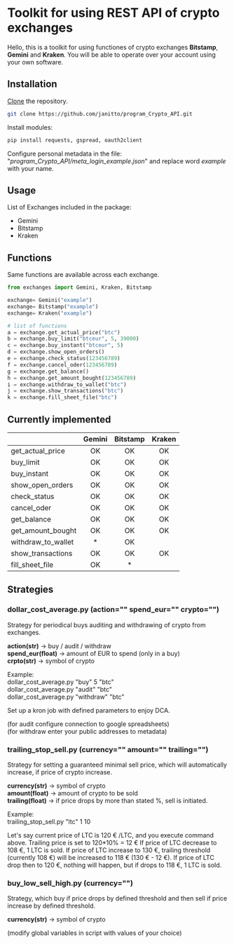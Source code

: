 # Toolkit for using REST API of crypto exchanges

Hello, this is a toolkit for using functiones of crypto exchanges **Bitstamp**, **Gemini** and **Kraken**. You will be able to operate over your account using your own software.

## Installation

[Clone](https://github.com/git-guides/git-clone) the repository.

```bash
git clone https://github.com/janitto/program_Crypto_API.git
```

Install modules:

```python
pip install requests, gspread, oauth2client
```

Configure personal metadata in the file: "*program_Crypto_API/meta_login_example.json*" and replace word *example* with your name.

## Usage
List of Exchanges included in the package:
* Gemini
* Bitstamp
* Kraken

## Functions
Same functions are available across each exchange.

```python
from exchanges import Gemini, Kraken, Bitstamp

exchange= Gemini("example")
exchange= Bitstamp("example")
exchange= Kraken("example")

# list of functions
a = exchange.get_actual_price("btc")
b = exchange.buy_limit("btceur", 5, 39000)
c = exchange.buy_instant("btceur", 5)
d = exchange.show_open_orders()
e = exchange.check_status(123456789)
f = exchange.cancel_oder(123456789)
g = exchange.get_balance()
h = exchange.get_amount_bought(123456789)
i = exchange.withdraw_to_wallet("btc")
j = exchange.show_transactions("btc")
k = exchange.fill_sheet_file("btc")
```

## Currently implemented

|  | Gemini  |Bitstamp | Kraken |
| ------------- | :-------------: | :-------------: | :-------------: |
| get_actual_price  | OK | OK | OK |
| buy_limit         | OK | OK | OK |
| buy_instant       | OK | OK | OK |
| show_open_orders  | OK | OK | OK |
| check_status      | OK | OK | OK |
| cancel_oder       | OK | OK | OK |
| get_balance       | OK | OK | OK |
| get_amount_bought | OK | OK | OK |
| withdraw_to_wallet| * | OK |   |
| show_transactions | OK | OK | OK |
| fill_sheet_file   | OK | * |   |

## Strategies

### dollar_cost_average.py (action="" spend_eur="" crypto="")

Strategy for periodical buys auditing and withdrawing of crypto from exchanges.


**action(str)** -> buy / audit / withdraw  
**spend_eur(float)** -> amount of EUR to spend (only in a buy)  
**crpto(str)** -> symbol of crypto  

Example:  
dollar_cost_average.py "buy" 5 "btc"  
dollar_cost_average.py "audit" "btc"  
dollar_cost_average.py "withdraw" "btc"  

Set up a kron job with defined parameters to enjoy DCA.

(for audit configure connection to google spreadsheets)  
(for withdraw enter your public addresses to metadata)

### trailing_stop_sell.py (currency="" amount="" trailing="")

Strategy for setting a guaranteed minimal sell price, which will automatically increase, if price of crypto increase.

**currency(str)** -> symbol of crypto  
**amount(float)** -> amount of crypto to be sold  
**trailing(float)** -> if price drops by more than stated %, sell is initiated.  

Example:  
trailing_stop_sell.py "ltc" 1 10

Let's say current price of LTC is 120 € /LTC, and you execute command above.
Trailing price is set to 120*10% = 12 €
If price of LTC decrease to 108 €, 1 LTC is sold.
If price of LTC increase to 130 €, trailing threshold (currently 108 €) will be increased to 118 € (130 € - 12 €).
If price of LTC drop then to 120 €, nothing will happen, but if drops to 118 €, 1 LTC is sold.

### buy_low_sell_high.py (currency="")

Strategy, which buy if price drops by defined threshold and then sell if price increase by defined threshold.

**currency(str)** -> symbol of crypto  

(modify global variables in script with values of your choice)